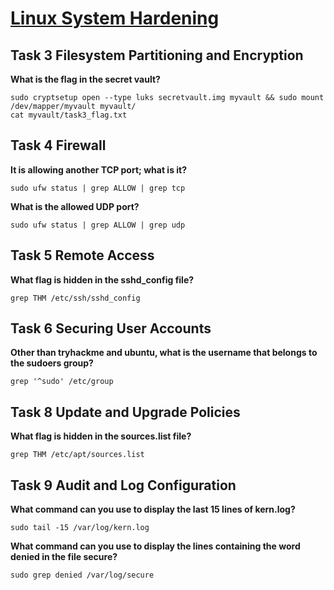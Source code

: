 # [Linux System Hardening](https://tryhackme.com/r/room/linuxsystemhardening)

## Task 3 Filesystem Partitioning and Encryption

**What is the flag in the secret vault?**

```shell
sudo cryptsetup open --type luks secretvault.img myvault && sudo mount /dev/mapper/myvault myvault/
cat myvault/task3_flag.txt
```
## Task 4 Firewall

**It is allowing another TCP port; what is it?**

```shell
sudo ufw status | grep ALLOW | grep tcp
```

**What is the allowed UDP port?**

```shell
sudo ufw status | grep ALLOW | grep udp
```

## Task 5 Remote Access

**What flag is hidden in the sshd_config file?**

```shell
grep THM /etc/ssh/sshd_config
```

## Task 6 Securing User Accounts

**Other than tryhackme and ubuntu, what is the username that belongs to the sudoers group?**

```shell
grep '^sudo' /etc/group
```

## Task 8 Update and Upgrade Policies

**What flag is hidden in the sources.list file?**

```shell
grep THM /etc/apt/sources.list
```

## Task 9 Audit and Log Configuration

**What command can you use to display the last 15 lines of kern.log?**

```shell
sudo tail -15 /var/log/kern.log
```

**What command can you use to display the lines containing the word denied in the file secure?**

```shell
sudo grep denied /var/log/secure
```
